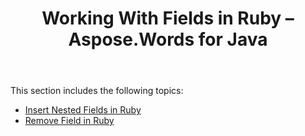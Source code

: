 ﻿---
title: Working With Fields in Ruby – Aspose.Words for Java
articleTitle: Working With Fields in Ruby
linktitle: Working With Fields in Ruby
description: "Working with Documnet's Fields using Ruby."
type: docs
weight: 50
url: /java/working-with-fields-in-ruby/
---

This section includes the following topics:

- [Insert Nested Fields in Ruby](/words/java/insert-nested-fields-in-ruby/)
- [Remove Field in Ruby](/words/java/remove-field-in-ruby/)

